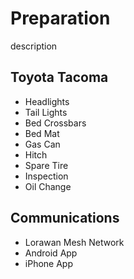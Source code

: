 # Preparation

description

## Toyota Tacoma

- Headlights
- Tail Lights
- Bed Crossbars
- Bed Mat
- Gas Can
- Hitch
- Spare Tire
- Inspection
- Oil Change

## Communications

- Lorawan Mesh Network
- Android App
- iPhone App

